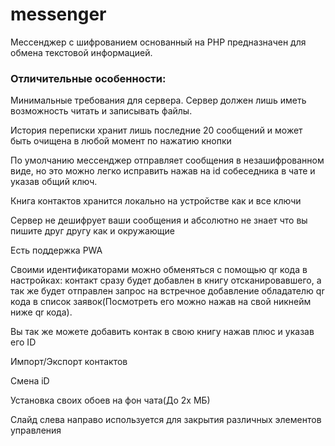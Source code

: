 # messenger
Мессенджер с шифрованием основанный на PHP предназначен для обмена текстовой информацией.

### Отличительные особенности:
Минимальные требования для сервера. Сервер должен лишь иметь возможность читать и записывать файлы.

История переписки хранит лишь последние 20 сообщений и может быть очищена в любой момент по нажатию кнопки

По умолчанию мессенджер отправляет сообщения в незашифрованном виде, но это можно легко исправить нажав на id собеседника в чате и указав общий ключ.

Книга контактов хранится локально на устройстве как и все ключи

Сервер не дешифрует ваши сообщения и абсолютно не знает что вы пишите друг другу как и окружающие

Есть поддержка PWA

Своими идентификаторами можно обменяться с помощью qr кода в настройках: контакт сразу будет добавлен в книгу отсканировавшего, а так же будет отправлен запрос на встречное добавление обладателю qr кода в список заявок(Посмотреть его можно нажав на свой никнейм ниже qr кода).

Вы так же можете добавить контак в свою книгу нажав плюс и указав его ID

Импорт/Экспорт контактов

Смена iD

Установка своих обоев на фон чата(До 2х МБ)

Слайд слева направо используется для закрытия различных элементов управления
